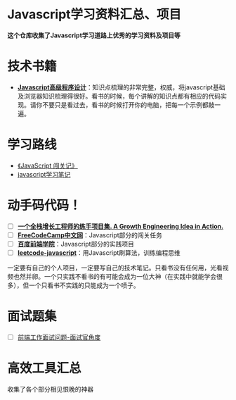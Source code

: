 # Javascript学习资料汇总、项目

**这个仓库收集了Javascript学习道路上优秀的学习资料及项目等**

# 技术书籍

- [**Javascript高级程序设计**](https://book.douban.com/subject/10546125/)：知识点梳理的非常完整，权威，将javascript基础及浏览器知识梳理得很好。看书的时候，每个讲解的知识点都有相应的代码实现。请你不要只是看过去，看书的时候打开你的电脑，把每一个示例都敲一遍。

# 学习路线

- [《JavaScript 闯关记》](https://github.com/stone0090/javascript-lessons)
- [javascript学习笔记](https://github.com/zhubangbang/zhubangbang-javascript-notes)

# 动手码代码！

- [ ] [**一个全栈增长工程师的练手项目集. A Growth Engineering Idea in Action.** ](https://github.com/phodal/ideabook)
- [ ] [**FreeCodeCamp中文网**](https://www.freecodecamp.cn/map)：Javascript部分的闯关任务
- [ ] [**百度前端学院**](http://ife.baidu.com/)：Javascript部分的实践项目      
- [ ] [**leetcode-javascript**](https://github.com/hijiangtao/LeetCodeOJ)：用Javascript刷算法，训练编程思维

一定要有自己的个人项目，一定要写自己的技术笔记。只看书没有任何用，光看视频也然并卵。一个只实践不看书的有可能会成为一位大神（在实践中就能学会很多），但一个只看书不实践的只能成为一个喷子。

# 面试题集

- [ ] [前端工作面试问题-面试官角度](https://github.com/h5bp/Front-end-Developer-Interview-Questions/tree/master/Translations/Chinese#general-questions)


# 高效工具汇总
 收集了各个部分相见恨晚的神器
 
 

